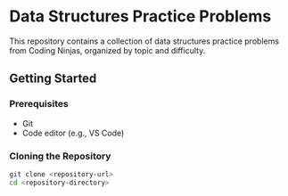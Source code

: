 # Data Structures Practice Problems

This repository contains a collection of data structures practice problems from Coding Ninjas, organized by topic and difficulty.

## Getting Started

### Prerequisites
- Git
- Code editor (e.g., VS Code)

### Cloning the Repository
```bash
git clone <repository-url>
cd <repository-directory>
```
